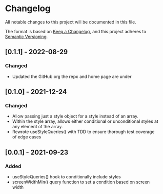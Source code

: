 # Changelog
All notable changes to this project will be documented in this file.

The format is based on [Keep a Changelog](https://keepachangelog.com/en/1.0.0/),
and this project adheres to [Semantic Versioning](https://semver.org/spec/v2.0.0.html).

## [0.1.1] - 2022-08-29
### Changed
- Updated the GitHub org the repo and home page are under

## [0.1.0] - 2021-12-24
### Changed
- Allow passing just a style object for a style instead of an array.
- Within the style array, allows either conditional or unconditional styles at any element of the array.
- Rewrote useStyleQueries() with TDD to ensure thorough test coverage of edge cases

## [0.0.1] - 2021-09-23
### Added
- useStyleQueries() hook to conditionally include styles
- screenWidthMin() query function to set a condition based on screen width
